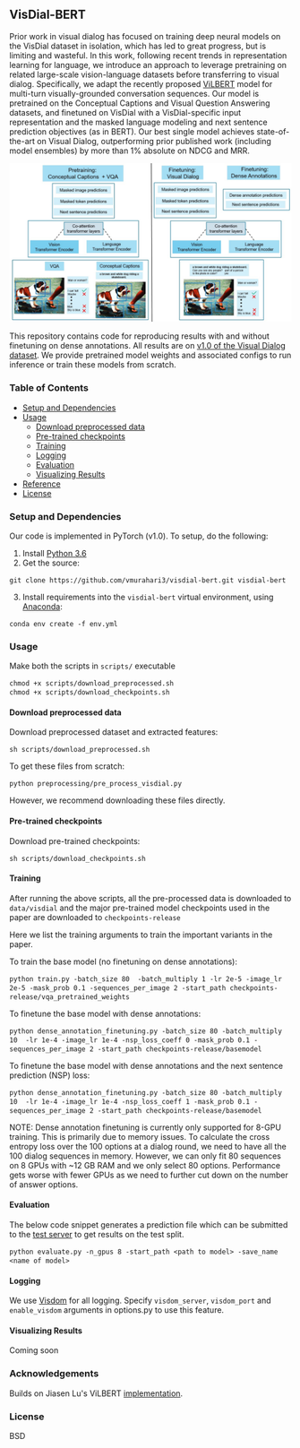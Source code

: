 ## VisDial-BERT ##

Prior work in visual dialog has focused on training deep neural models on the VisDial dataset in isolation, which has led to great progress, but is limiting and wasteful. In this work, following recent trends in representation learning for language, we introduce an approach to leverage pretraining on related large-scale vision-language datasets before transferring to visual dialog. Specifically, we adapt the recently proposed [ViLBERT][vilbert] model for multi-turn visually-grounded conversation sequences. Our model is pretrained on the Conceptual Captions and Visual Question Answering datasets, and finetuned on VisDial with a VisDial-specific input representation and the masked language modeling and next sentence prediction objectives (as in BERT). Our best single model achieves state-of-the-art on Visual Dialog, outperforming prior published work (including model ensembles) by more than 1% absolute on NDCG and MRR.

![models](images/teaser.jpg)

This repository contains code for reproducing results with and without finetuning on dense annotations. All results are on [v1.0 of the Visual Dialog dataset][visdial-data]. We provide pretrained model weights and associated configs to run inference or train these models from scratch.

### Table of Contents

   * [Setup and Dependencies](#setup-and-dependencies)
   * [Usage](#usage)
      * [Download preprocessed data](#download-preprocessed-data)
      * [Pre-trained checkpoints](#pre-trained-checkpoints)
      * [Training](#training)
      * [Logging](#logging)
      * [Evaluation](#evaluation)
      * [Visualizing Results](#visualizing-results)
   * [Reference](#reference)
   * [License](#license)

### Setup and Dependencies

Our code is implemented in PyTorch (v1.0). To setup, do the following:

1. Install [Python 3.6](https://www.python.org/downloads/release/python-365/)
2. Get the source:
```
git clone https://github.com/vmurahari3/visdial-bert.git visdial-bert
```
3. Install requirements into the `visdial-bert` virtual environment, using [Anaconda](https://anaconda.org/anaconda/python):
```
conda env create -f env.yml
```

### Usage

Make both the scripts in `scripts/` executable

```
chmod +x scripts/download_preprocessed.sh
chmod +x scripts/download_checkpoints.sh
```

#### Download preprocessed data

Download preprocessed dataset and extracted features:

```
sh scripts/download_preprocessed.sh
```

To get these files from scratch:
```
python preprocessing/pre_process_visdial.py 
```

However, we recommend downloading these files directly.

#### Pre-trained checkpoints

Download pre-trained checkpoints:

```
sh scripts/download_checkpoints.sh
```

#### Training

After running the above scripts, all the pre-processed data is downloaded to `data/visdial` and the major pre-trained model checkpoints used in the paper are downloaded to `checkpoints-release`

Here we list the training arguments to train the important variants in the paper.

To train the base model (no finetuning on dense annotations):

```
python train.py -batch_size 80  -batch_multiply 1 -lr 2e-5 -image_lr 2e-5 -mask_prob 0.1 -sequences_per_image 2 -start_path checkpoints-release/vqa_pretrained_weights
```

To finetune the base model with dense annotations:

```
python dense_annotation_finetuning.py -batch_size 80 -batch_multiply 10  -lr 1e-4 -image_lr 1e-4 -nsp_loss_coeff 0 -mask_prob 0.1 -sequences_per_image 2 -start_path checkpoints-release/basemodel
```

To finetune the base model with dense annotations and the next sentence prediction (NSP) loss:

```
python dense_annotation_finetuning.py -batch_size 80 -batch_multiply 10  -lr 1e-4 -image_lr 1e-4 -nsp_loss_coeff 1 -mask_prob 0.1 -sequences_per_image 2 -start_path checkpoints-release/basemodel
```

NOTE: Dense annotation finetuning is currently only supported for 8-GPU training. This is primarily due to memory issues. To calculate the cross entropy loss over the 100 options at a dialog round, we need to have all the 100 dialog sequences in memory. However, we can only fit 80 sequences on 8 GPUs with ~12 GB RAM and we only select 80 options. Performance gets worse with fewer GPUs as we need to further cut down on the number of answer options.

#### Evaluation
The below code snippet generates a prediction file which can be submitted to the [test server](https://evalai.cloudcv.org/web/challenges/challenge-page/161/leaderboard) to get results on the test split. 

```
python evaluate.py -n_gpus 8 -start_path <path to model> -save_name <name of model>
```

#### Logging

We use [Visdom](https://github.com/facebookresearch/visdom) for all logging. Specify `visdom_server`, `visdom_port` and `enable_visdom` arguments in options.py to use this feature. 

#### Visualizing Results

Coming soon

### Acknowledgements

Builds on Jiasen Lu's ViLBERT [implementation](https://github.com/jiasenlu/vilbert_beta).

### License

BSD

[vilbert]: https://arxiv.org/abs/1908.02265
[visdial-data]: https://visualdialog.org/data
